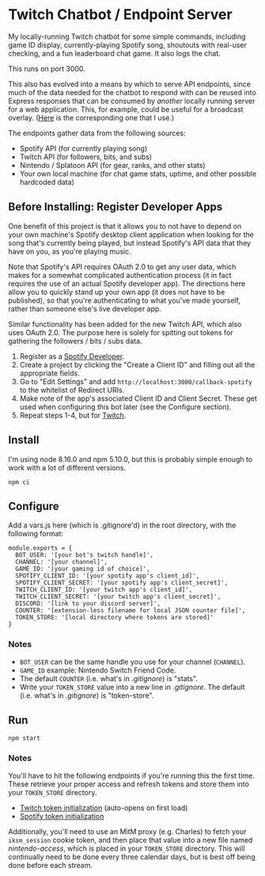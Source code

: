 # Twitch Chatbot / Endpoint Server

My locally-running Twitch chatbot for some simple commands, including game ID
display, currently-playing Spotify song, shoutouts with real-user checking, and
a fun leaderboard chat game. It also logs the chat.

This runs on port 3000.

This also has evolved into a means by which to serve API endpoints, since much
of the data needed for the chatbot to respond with can be reused into Express
responses that can be consumed by _another_ locally running server for a web
application. This, for example, could be useful for a broadcast overlay.
([Here](https://github.com/cgbuen/ticker) is the corresponding one that I use.)

The endpoints gather data from the following sources:

- Spotify API (for currently playing song)
- Twitch API (for followers, bits, and subs)
- Nintendo / Splatoon API (for gear, ranks, and other stats)
- Your own local machine (for chat game stats, uptime, and other possible
  hardcoded data)

## Before Installing: Register Developer Apps

One benefit of this project is that it allows you to not have to depend on your
own machine's Spotify desktop client application when looking for the song
that's currently being played, but instead Spotify's API data that they have on
you, as you're playing music.

Note that Spotify's API requires OAuth 2.0 to get any user data, which makes for
a somewhat complicated authentication process (it in fact requires the use of an
actual Spotify developer app). The directions here allow you to quickly stand up
your own app (it does not have to be published), so that you're authenticating
to what you've made yourself, rather than someone else's live developer app.

Similar functionality has been added for the new Twitch API, which also uses
OAuth 2.0. The purpose here is solely for spitting out tokens for gathering the
followers / bits / subs data.

1. Register as a [Spotify Developer](https://developer.spotify.com/dashboard/login).
2. Create a project by clicking the "Create a Client ID" and filling out all
   the appropriate fields.
3. Go to "Edit Settings" and add `http://localhost:3000/callback-spotify` to the
   whitelist of Redirect URIs.
4. Make note of the app's associated Client ID and Client Secret. These get
   used when configuring this bot later (see the Configure section).
5. Repeat steps 1-4, but for [Twitch](https://dev.twitch.tv/login).

## Install

I'm using node 8.16.0 and npm 5.10.0, but this is probably simple enough to work
with a lot of different versions.

    npm ci

## Configure

Add a vars.js here (which is .gitignore'd) in the root directory, with the
following format:

    module.exports = {
      BOT_USER: '[your bot's twitch handle]',
      CHANNEL: '[your channel]',
      GAME_ID: '[your gaming id of choice]',
      SPOTIFY_CLIENT_ID: '[your spotify app's client_id]',
      SPOTIFY_CLIENT_SECRET: '[your spotify app's client_secret]',
      TWITCH_CLIENT_ID: '[your twitch app's client_id]',
      TWITCH_CLIENT_SECRET: '[your twitch app's client_secret]',
      DISCORD: '[link to your discord server]',
      COUNTER: '[extension-less filename for local JSON counter file]',
      TOKEN_STORE: '[local directory where tokens are stored]'
    }

### Notes

- `BOT_USER` can be the same handle you use for your channel (`CHANNEL`).
- `GAME_ID` example: Nintendo Switch Friend Code.
- The default `COUNTER` (i.e. what's in _.gitignore_) is "stats".
- Write your `TOKEN_STORE` value into a new line in _.gitignore_. The default
  (i.e. what's in _.gitignore_) is "token-store".

## Run

    npm start

### Notes

You'll have to hit the following endpoints if you're running this the first
time. These retrieve your proper access and refresh tokens and store them into
your `TOKEN_STORE` directory.

- [Twitch token initialization](http://localhost:3000/inittoken-twitch) (auto-opens on first load)
- [Spotify token initialization](http://localhost:3000/inittoken-spotify)

Additionally, you'll need to use an MitM proxy (e.g. Charles) to fetch your
`iksm_session` cookie token, and then place that value into a new file named
_nintendo-access_, which is placed in your `TOKEN_STORE` directory. This will
continually need to be done every three calendar days, but is best off being
done before each stream.
